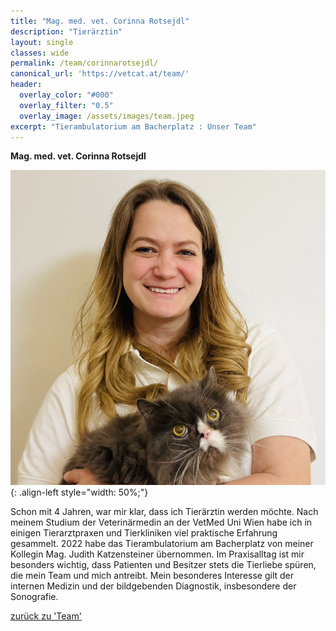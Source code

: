 ```yaml
---
title: "Mag. med. vet. Corinna Rotsejdl"
description: "Tierärztin"
layout: single
classes: wide
permalink: /team/corinnarotsejdl/
canonical_url: 'https://vetcat.at/team/'
header:
  overlay_color: "#000"
  overlay_filter: "0.5"
  overlay_image: /assets/images/team.jpeg
excerpt: "Tierambulatorium am Bacherplatz : Unser Team"
---
```


**Mag. med. vet. Corinna Rotsejdl**

![Mag. med. vet. Corinna Rotsejdl](/assets/images/corinna2022_large.jpeg){: .align-left style="width: 50%;"}

Schon mit 4 Jahren, war mir klar, dass ich Tierärztin werden möchte. Nach meinem Studium der Veterinärmedin an der VetMed Uni Wien habe ich in einigen Tierarztpraxen und Tierkliniken viel praktische Erfahrung gesammelt. 2022 habe das Tierambulatorium am Bacherplatz von meiner Kollegin Mag. Judith Katzensteiner übernommen. Im Praxisalltag ist mir besonders wichtig, dass Patienten und Besitzer stets die Tierliebe spüren, die mein Team und mich antreibt. Mein besonderes Interesse gilt der internen Medizin und der bildgebenden Diagnostik, insbesondere der Sonografie.

[zurück zu 'Team'](/team/)
